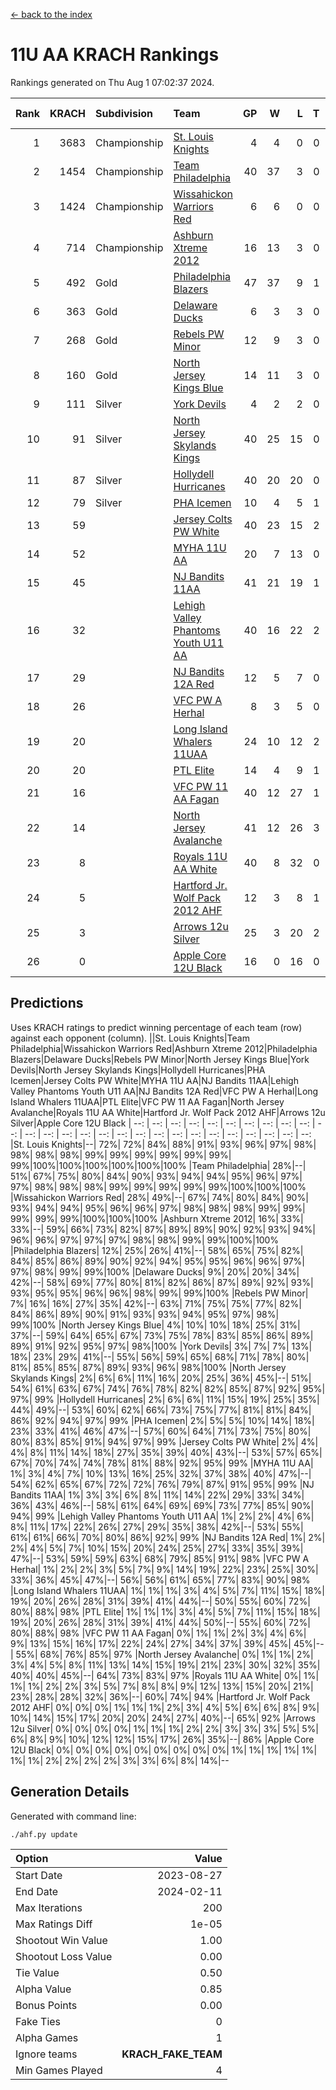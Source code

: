 [<- back to the index](readme.md)
# 11U AA KRACH Rankings
Rankings generated on Thu Aug  1 07:02:37 2024.

Rank|KRACH|Subdivision|Team|GP|W|L|T|OTW|OTL|SoS|Exp Wins|Win Diff
---:|---:|:---|:---|---:|---:|---:|---:|---:|---:|---:|---:|---:
1|3683|Championship|[St. Louis Knights](https://gamesheetstats.com/seasons/3659/teams/143319/schedule)|4|4|0|0|0|0|123|4.8|-0.0
2|1454|Championship|[Team Philadelphia](https://gamesheetstats.com/seasons/3659/teams/140788/schedule)|40|37|3|0|1|1|141|37.9|0.0
3|1424|Championship|[Wissahickon Warriors Red](https://gamesheetstats.com/seasons/3659/teams/140468/schedule)|6|6|0|0|1|0|32|6.8|-0.0
4|714|Championship|[Ashburn Xtreme 2012](https://gamesheetstats.com/seasons/3659/teams/140775/schedule)|16|13|3|0|1|0|285|13.9|0.0
5|492|Gold|[Philadelphia Blazers](https://gamesheetstats.com/seasons/3659/teams/140785/schedule)|47|37|9|1|2|1|297|38.4|0.0
6|363|Gold|[Delaware Ducks](https://gamesheetstats.com/seasons/3659/teams/140453/schedule)|6|3|3|0|1|1|581|3.9|0.0
7|268|Gold|[Rebels PW Minor](https://gamesheetstats.com/seasons/3659/teams/140786/schedule)|12|9|3|0|0|0|213|9.9|0.0
8|160|Gold|[North Jersey Kings Blue](https://gamesheetstats.com/seasons/3659/teams/140459/schedule)|14|11|3|0|1|0|47|11.9|0.0
9|111|Silver|[York Devils](https://gamesheetstats.com/seasons/3659/teams/140469/schedule)|4|2|2|0|1|0|589|2.9|0.0
10|91|Silver|[North Jersey Skylands Kings](https://gamesheetstats.com/seasons/3659/teams/140784/schedule)|40|25|15|0|3|3|163|25.9|0.0
11|87|Silver|[Hollydell Hurricanes](https://gamesheetstats.com/seasons/3659/teams/140777/schedule)|40|20|20|0|1|3|431|20.9|0.0
12|79|Silver|[PHA Icemen](https://gamesheetstats.com/seasons/3659/teams/143313/schedule)|10|4|5|1|1|0|282|5.4|0.0
13|59||[Jersey Colts PW White](https://gamesheetstats.com/seasons/3659/teams/140778/schedule)|40|23|15|2|2|0|93|24.9|0.0
14|52||[MYHA 11U AA](https://gamesheetstats.com/seasons/3659/teams/140781/schedule)|20|7|13|0|0|0|363|7.9|0.0
15|45||[NJ Bandits 11AA](https://gamesheetstats.com/seasons/3659/teams/140782/schedule)|41|21|19|1|0|3|122|22.4|0.0
16|32||[Lehigh Valley Phantoms Youth U11 AA](https://gamesheetstats.com/seasons/3659/teams/140779/schedule)|40|16|22|2|1|1|328|17.9|0.0
17|29||[NJ Bandits 12A Red](https://gamesheetstats.com/seasons/3659/teams/140458/schedule)|12|5|7|0|0|0|51|5.9|0.0
18|26||[VFC PW A Herhal](https://gamesheetstats.com/seasons/3659/teams/140467/schedule)|8|3|5|0|1|1|138|3.9|0.0
19|20||[Long Island Whalers 11UAA](https://gamesheetstats.com/seasons/3659/teams/140780/schedule)|24|10|12|2|0|1|70|11.9|0.0
20|20||[PTL Elite](https://gamesheetstats.com/seasons/3659/teams/140462/schedule)|14|4|9|1|1|0|51|5.4|0.0
21|16||[VFC PW 11 AA Fagan](https://gamesheetstats.com/seasons/3659/teams/140789/schedule)|40|12|27|1|3|1|342|13.4|0.0
22|14||[North Jersey Avalanche](https://gamesheetstats.com/seasons/3659/teams/140783/schedule)|41|12|26|3|1|5|131|14.4|0.0
23|8||[Royals 11U AA White](https://gamesheetstats.com/seasons/3659/teams/140787/schedule)|40|8|32|0|1|0|335|8.9|0.0
24|5||[Hartford Jr. Wolf Pack 2012 AHF](https://gamesheetstats.com/seasons/3659/teams/140776/schedule)|12|3|8|1|0|0|33|4.4|0.0
25|3||[Arrows 12u Silver](https://gamesheetstats.com/seasons/3659/teams/140774/schedule)|25|3|20|2|0|1|66|4.9|0.0
26|0||[Apple Core 12U Black](https://gamesheetstats.com/seasons/3659/teams/140773/schedule)|16|0|16|0|0|0|297|0.9|0.0

## Predictions
Uses KRACH ratings to predict winning percentage of each team (row) against each opponent (column).
||St. Louis Knights|Team Philadelphia|Wissahickon Warriors Red|Ashburn Xtreme 2012|Philadelphia Blazers|Delaware Ducks|Rebels PW Minor|North Jersey Kings Blue|York Devils|North Jersey Skylands Kings|Hollydell Hurricanes|PHA Icemen|Jersey Colts PW White|MYHA 11U AA|NJ Bandits 11AA|Lehigh Valley Phantoms Youth U11 AA|NJ Bandits 12A Red|VFC PW A Herhal|Long Island Whalers 11UAA|PTL Elite|VFC PW 11 AA Fagan|North Jersey Avalanche|Royals 11U AA White|Hartford Jr. Wolf Pack 2012 AHF|Arrows 12u Silver|Apple Core 12U Black
| --: | --: | --: | --: | --: | --: | --: | --: | --: | --: | --: | --: | --: | --: | --: | --: | --: | --: | --: | --: | --: | --: | --: | --: | --: | --: | --: 
|St. Louis Knights|--| 72%| 72%| 84%| 88%| 91%| 93%| 96%| 97%| 98%| 98%| 98%| 98%| 99%| 99%| 99%| 99%| 99%| 99%| 99%|100%|100%|100%|100%|100%|100%
|Team Philadelphia| 28%|--| 51%| 67%| 75%| 80%| 84%| 90%| 93%| 94%| 94%| 95%| 96%| 97%| 97%| 98%| 98%| 98%| 99%| 99%| 99%| 99%| 99%|100%|100%|100%
|Wissahickon Warriors Red| 28%| 49%|--| 67%| 74%| 80%| 84%| 90%| 93%| 94%| 94%| 95%| 96%| 96%| 97%| 98%| 98%| 98%| 99%| 99%| 99%| 99%| 99%|100%|100%|100%
|Ashburn Xtreme 2012| 16%| 33%| 33%|--| 59%| 66%| 73%| 82%| 87%| 89%| 89%| 90%| 92%| 93%| 94%| 96%| 96%| 97%| 97%| 97%| 98%| 98%| 99%| 99%|100%|100%
|Philadelphia Blazers| 12%| 25%| 26%| 41%|--| 58%| 65%| 75%| 82%| 84%| 85%| 86%| 89%| 90%| 92%| 94%| 95%| 95%| 96%| 96%| 97%| 97%| 98%| 99%| 99%|100%
|Delaware Ducks|  9%| 20%| 20%| 34%| 42%|--| 58%| 69%| 77%| 80%| 81%| 82%| 86%| 87%| 89%| 92%| 93%| 93%| 95%| 95%| 96%| 96%| 98%| 99%| 99%|100%
|Rebels PW Minor|  7%| 16%| 16%| 27%| 35%| 42%|--| 63%| 71%| 75%| 75%| 77%| 82%| 84%| 86%| 89%| 90%| 91%| 93%| 93%| 94%| 95%| 97%| 98%| 99%|100%
|North Jersey Kings Blue|  4%| 10%| 10%| 18%| 25%| 31%| 37%|--| 59%| 64%| 65%| 67%| 73%| 75%| 78%| 83%| 85%| 86%| 89%| 89%| 91%| 92%| 95%| 97%| 98%|100%
|York Devils|  3%|  7%|  7%| 13%| 18%| 23%| 29%| 41%|--| 55%| 56%| 59%| 65%| 68%| 71%| 78%| 80%| 81%| 85%| 85%| 87%| 89%| 93%| 96%| 98%|100%
|North Jersey Skylands Kings|  2%|  6%|  6%| 11%| 16%| 20%| 25%| 36%| 45%|--| 51%| 54%| 61%| 63%| 67%| 74%| 76%| 78%| 82%| 82%| 85%| 87%| 92%| 95%| 97%| 99%
|Hollydell Hurricanes|  2%|  6%|  6%| 11%| 15%| 19%| 25%| 35%| 44%| 49%|--| 53%| 60%| 62%| 66%| 73%| 75%| 77%| 81%| 81%| 84%| 86%| 92%| 94%| 97%| 99%
|PHA Icemen|  2%|  5%|  5%| 10%| 14%| 18%| 23%| 33%| 41%| 46%| 47%|--| 57%| 60%| 64%| 71%| 73%| 75%| 80%| 80%| 83%| 85%| 91%| 94%| 97%| 99%
|Jersey Colts PW White|  2%|  4%|  4%|  8%| 11%| 14%| 18%| 27%| 35%| 39%| 40%| 43%|--| 53%| 57%| 65%| 67%| 70%| 74%| 74%| 78%| 81%| 88%| 92%| 95%| 99%
|MYHA 11U AA|  1%|  3%|  4%|  7%| 10%| 13%| 16%| 25%| 32%| 37%| 38%| 40%| 47%|--| 54%| 62%| 65%| 67%| 72%| 72%| 76%| 79%| 87%| 91%| 95%| 99%
|NJ Bandits 11AA|  1%|  3%|  3%|  6%|  8%| 11%| 14%| 22%| 29%| 33%| 34%| 36%| 43%| 46%|--| 58%| 61%| 64%| 69%| 69%| 73%| 77%| 85%| 90%| 94%| 99%
|Lehigh Valley Phantoms Youth U11 AA|  1%|  2%|  2%|  4%|  6%|  8%| 11%| 17%| 22%| 26%| 27%| 29%| 35%| 38%| 42%|--| 53%| 55%| 61%| 61%| 66%| 70%| 80%| 86%| 92%| 99%
|NJ Bandits 12A Red|  1%|  2%|  2%|  4%|  5%|  7%| 10%| 15%| 20%| 24%| 25%| 27%| 33%| 35%| 39%| 47%|--| 53%| 59%| 59%| 63%| 68%| 79%| 85%| 91%| 98%
|VFC PW A Herhal|  1%|  2%|  2%|  3%|  5%|  7%|  9%| 14%| 19%| 22%| 23%| 25%| 30%| 33%| 36%| 45%| 47%|--| 56%| 56%| 61%| 65%| 77%| 83%| 90%| 98%
|Long Island Whalers 11UAA|  1%|  1%|  1%|  3%|  4%|  5%|  7%| 11%| 15%| 18%| 19%| 20%| 26%| 28%| 31%| 39%| 41%| 44%|--| 50%| 55%| 60%| 72%| 80%| 88%| 98%
|PTL Elite|  1%|  1%|  1%|  3%|  4%|  5%|  7%| 11%| 15%| 18%| 19%| 20%| 26%| 28%| 31%| 39%| 41%| 44%| 50%|--| 55%| 60%| 72%| 80%| 88%| 98%
|VFC PW 11 AA Fagan|  0%|  1%|  1%|  2%|  3%|  4%|  6%|  9%| 13%| 15%| 16%| 17%| 22%| 24%| 27%| 34%| 37%| 39%| 45%| 45%|--| 55%| 68%| 76%| 85%| 97%
|North Jersey Avalanche|  0%|  1%|  1%|  2%|  3%|  4%|  5%|  8%| 11%| 13%| 14%| 15%| 19%| 21%| 23%| 30%| 32%| 35%| 40%| 40%| 45%|--| 64%| 73%| 83%| 97%
|Royals 11U AA White|  0%|  1%|  1%|  1%|  2%|  2%|  3%|  5%|  7%|  8%|  8%|  9%| 12%| 13%| 15%| 20%| 21%| 23%| 28%| 28%| 32%| 36%|--| 60%| 74%| 94%
|Hartford Jr. Wolf Pack 2012 AHF|  0%|  0%|  0%|  1%|  1%|  1%|  2%|  3%|  4%|  5%|  6%|  6%|  8%|  9%| 10%| 14%| 15%| 17%| 20%| 20%| 24%| 27%| 40%|--| 65%| 92%
|Arrows 12u Silver|  0%|  0%|  0%|  0%|  1%|  1%|  1%|  2%|  2%|  3%|  3%|  3%|  5%|  5%|  6%|  8%|  9%| 10%| 12%| 12%| 15%| 17%| 26%| 35%|--| 86%
|Apple Core 12U Black|  0%|  0%|  0%|  0%|  0%|  0%|  0%|  0%|  0%|  1%|  1%|  1%|  1%|  1%|  1%|  1%|  2%|  2%|  2%|  2%|  3%|  3%|  6%|  8%| 14%|--

## Generation Details

Generated with command line:
```
./ahf.py update
```

| Option | Value |
| :----- | ----: |
| Start Date | 2023-08-27 |
| End Date | 2024-02-11 |
| Max Iterations | 200 |
| Max Ratings Diff | 1e-05 |
| Shootout Win Value | 1.00 |
| Shootout Loss Value | 0.00 |
| Tie Value | 0.50 |
| Alpha Value | 0.85 |
| Bonus Points | 0.00 |
| Fake Ties | 0 |
| Alpha Games | 1 |
| Ignore teams | __KRACH_FAKE_TEAM__ |
| Min Games Played | 4 |

